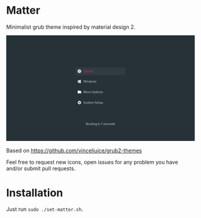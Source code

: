 # Matter

Minimalist grub theme inspired by material design 2.

![Matter Grub](demo.png)

Based on https://github.com/vinceliuice/grub2-themes

Feel free to request new icons, open issues for any problem you have
and/or submit pull requests.

# Installation

Just run `sudo ./set-matter.sh`.
